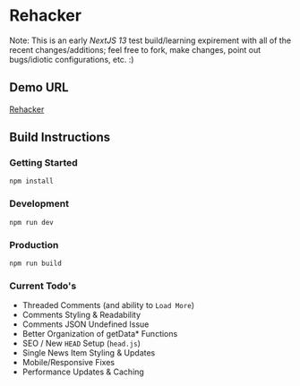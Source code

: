 # Rehacker

Note:  This is an early *NextJS 13* test build/learning expirement with all of the recent changes/additions; feel free to fork, make changes, point out bugs/idiotic configurations, etc. :)

## Demo URL

[Rehacker](https://rehacker.vercel.app/)

## Build Instructions

### Getting Started

`npm install`

### Development

`npm run dev`

### Production

`npm run build`

### Current Todo's

* Threaded Comments (and ability to `Load More`)
* Comments Styling & Readability
* Comments JSON Undefined Issue
* Better Organization of getData* Functions
* SEO / New `HEAD` Setup (`head.js`)
* Single News Item Styling & Updates
* Mobile/Responsive Fixes
* Performance Updates & Caching